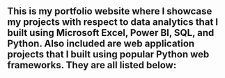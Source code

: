 ## This is my portfolio website where I showcase my projects with respect to data analytics that I built using Microsoft Excel, Power BI, SQL, and Python. Also included are web application projects that I built using popular Python web frameworks. They are all listed below:
